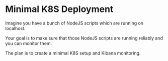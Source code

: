# Minimal K8S Deployment

Imagine you have a bunch of NodeJS scripts which are running on localhost. 

Your goal is to make sure that those NodeJS scripts are running reliably and you can monitor them.

The plan is to create a minimal K8S setup and Kibana monitoring. 
